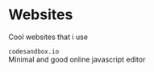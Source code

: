 # Websites
Cool websites that i use

```codesandbox.io ``` \
 Minimal and good online javascript editor
